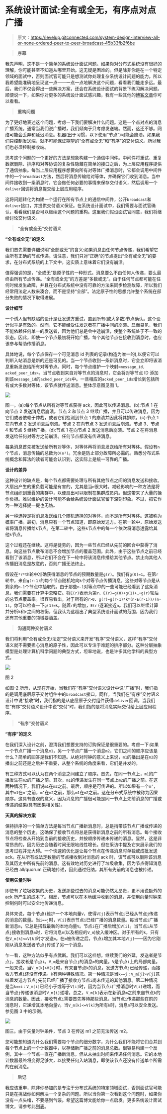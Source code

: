 # 系统设计面试:全有或全无，有序点对点广播

> 原文：<https://levelup.gitconnected.com/system-design-interview-all-or-none-ordered-peer-to-peer-broadcast-45b33fb2f6be>

> **序幕**

我先声明，这不是一个简单的系统设计面试问题。如果你对分布式系统没有很好的理解，你可能甚至不知道从哪里开始。这无疑是困难的。但是除非你是在一个特定领域的面试中，否则面试官可能只是想测试你处理复杂系统设计问题的能力。所以我希望能准确地呈现这一点——一点一点地解决这个问题，看看我们能走多远。最后，我们不仅会得出一些解决方案，还会在系统设计面试的背景下练习解决问题。顺便说一下，如果你对更多的系统设计面试感兴趣，我有一些其他的[博客文章](https://github.com/eileen-code4fun/SystemDesignInterviews)你可以看看。

> **重构问题**

为了更好地表述这个问题，考虑一下我们要解决什么问题。这是一个点对点的消息广播系统。通常当我们说广播时，我们倾向于只考虑发送端。然而，这还不够。网络可能会丢弃和延迟消息。机器(出于习惯，以下使用“节点”)可能会崩溃。如果我们只控制发送端，就不可能保证期望的“全有或全无”和“有序”的交付语义。所以我们也必须控制接收端。

思考这个问题的一个更好的方法是想象构建一个通信中间件。中间件将重试、重复数据删除、排序和对等协调的复杂性隐藏在简单的接口之后，为上层应用程序提供了通信抽象。每当上层应用程序想要向所有对等体广播消息时，它都会调用中间件中的一个`broadcast`方法，然后将消息传输给对等体，并确保它们收到消息。当中间件接收到一条消息时，它会做任何必要的事情来保存交付语义，然后调用一个`deliver`回调将消息提交给上层应用程序。

这将问题转化为构建一个运行在所有节点上的通信中间件，公开`broadcast`和`deliver`接口，并提供交付语义保证。在系统设计面试中，我们需要与面试官确认，看看我们是否可以继续这个问题的重构。这里我们假设面试官同意，我们将继续讨论交付语义。

> **“全有或全无”交付语义**

**“全有或全无”的定义**

我们首先需要详细说明“全部或无”的含义:如果消息由任何节点传递，我们希望它由所有正确的节点传递。请注意，我们只对“正确”的节点提出“全有或全无”的要求，在分布式系统的上下文中，这实质上意味着它们没有崩溃。

值得强调的是，“全或无”是原子性的一种形式。消息要么不由任何人传递，要么最终由所有节点传递。“全有或全无”的方差是“多数或无”。由于任何节点都可能在任何时候发生故障，并且在分布式系统中没有可靠的方法来同步检测故障，所以我们经常用法定人数来凑合，而不是坚持“全部”。法定原子性的思想允许整个系统在部分失败的情况下取得进展。

**设计细节**

一个诱人但有缺陷的设计是让发送方重试，直到所有(或大多数)节点确认。这个设计似乎是有效的。然而，它不能经受住发送者在广播中间的崩溃。显而易见，我们不能依赖任何单一的发送者，因为他们总是会中途崩溃，使整个系统处于不一致的状态。因此，即使一个节点最初将开始广播，每个其他节点在接收到消息时，也应该参与帮助传播消息。

具体地说，每个节点保存一个可见消息 id 列表的记录(构造为唯一的),以便它可以判断入站消息是新的还是可见的。当一个节点收到一条新消息时，它会立即将该消息重新发送给所有对等节点。同时，每个节点维护一个映射`<message_id, acked_peer_ids>`。当节点收到来自对等节点的消息时，它会将对等节点 ID 添加到该`message_id`的`acked_peer_ids`中。一旦相应的`acked_peer_ids`增长到包括所有或大多数对等体，该节点就传送消息。整体示意图见图 1。

![](img/b92aa6488dfdce2dc36b3e8efaa868a7.png)

图一。(a):每个节点从所有对等节点获得 ack，因此可以传递消息。(b):节点 1 在向节点 2 发送消息后崩溃。节点 2 和节点 3 继续广播，并且可以传递消息，因为它们或者依赖于仲裁，或者它们检测到节点 1 的崩溃并因此将其排除。(c):节点 1 在向节点 2 发送消息后崩溃。节点 2 在向节点 3 发送消息后崩溃。节点 3、节点 4 和节点 5 继续广播。(d):节点 1 在向节点 2 发送消息后崩溃。节点 2 在将消息发送给任何对等方之前崩溃。任何节点都没有传递消息。

每条消息首先被发送给所有对等体，对等体再将消息发送给所有对等体。假设有`n`个节点，消息传输的总数为`O(n²)`。冗余是防止部分故障所必需的。熟悉分布式系统概念和算法的读者可能会认识到，这实际上是统一可靠的广播。

**设计的差异**

这种设计的缺点是，每个节点都需要处理与所有其他节点之间的消息发送和接收。大扇出产生的重负载可能是有害的，尤其是当`n`很大时。减轻影响的一种方法是将节点组织到重叠的集群中，以便扇出可以限制在集群成员内。但这带来了大量的操作负担。难以维护的设计可能不会给系统设计面试官留下深刻印象。不过，把它作为一种选择提一提也无妨。

另一种选择是将消息发送给几个随机选择的对等体，而不是所有对等体。这被称为概率广播。最初，消息只有一个节点知道，即原始发送方。在第一轮中，原始发送者将消息传播给`k`节点。在第二轮中，这些`k`节点中的每一个依次将消息透露给其他`k`节点。

这个过程还在继续。这将是徒劳的，因为一些节点已经从先前的回合中获得了消息。向这些节点散布消息不会增加节点的覆盖范围。此外，由于这些节点之前已经看到了该消息，所以它们不会在下一轮中将该消息传播给其他节点。禁止向其他人传播旧消息是故意的，否则广播无法终止。

假设在`*r*th`轮中准确获得消息的节点的预期数量是`g(r)`。我们有`g(0)=1`。在第`r`轮中，来自`g(r-1)`的每个节点随机地向`k`个对等节点传播消息，这些对等节点是从剩余的`n-1`个节点中抽取的。由于那些`n-1`对等点中的一些可能已经看到了这条消息，我们需要在计算中忽略它。将`E(r)`表示为第`r`、`E(r)=g(0)+g(1)+…+g(r)`轮后的总节点覆盖率。很容易看出，对于所有的`r>0`、`g(r)=g(r-1)*k*(n-E(r-1))/(n-1)`。你可以检查一下`g(1)=k`。随着`r`的增加，`E(r)`逐渐接近`n`。我们可以继续计算并分析`k`和`r`之间的权衡，但我认为这超出了典型系统设计面试的范围，因为我们还有其他重要的领域要涵盖。

> **沟通两种交付语义**

我们将利用“全有或全无/法定”交付语义来开发“有序”交付语义，这样“有序”交付语义就不需要担心消息的原子性，因此可以专注于难题的排序部分。这种分层抽象模型是处理计算机科学问题的典型方式，坦率地说，也是许多其他学科的典型方式。

![](img/e5e33cd3a0a2b6621ec4b78130ae65a0.png)

图 2

如图-2 所示，从现在开始，当我们在“有序”交付语义设计中说“广播”时，我们指的是调用底层原子交付组件中的`broadcast`接口。同样，当我们在“有序”交付语义设计中说“接收”时，我们指的是从底层原子交付组件获得`deliver`回调。当我们在“有序”交付语义设计中说“交付”时，我们指的是将消息实际交付给上层应用程序。

> **“有序”交付语义**

**“有序”的定义**

在我们深入设计之前，澄清我们想要支持的订购保证是很重要的。考虑一下:如果一个节点广播一个消息`m1`，另一个节点广播一个消息`m2`，它们之间的顺序应该是什么？简单的回答是我们不知道。从绝对时钟的意义上来说，`m1`的播出是在`m2`的播出之前还是之后并不重要，从整个系统的角度来看，它们是并发的。

有三种方式可以认为在两个消息之间建立了顺序。首先，在同一节点上，`m1`的广播发生在`m2`的广播之前。其次，`m1`的传递发生在同一节点上`m2`的广播之前。在这两种情况下，我们说`m1`在`m2`之前。最后，顺序是可传递的。所以如果有一个`m’`，其中`m1`在`m’`之前，`m’`在`m2`之前，那么`m1`在`m2`之前。这在分布式系统中被称为因果顺序。这具有直观的意义，因为消息的广播很可能是同一节点上先前消息的广播或传递的结果(具有因果相关性)。

**天真的解决方案**

保持排序的一个简单方法是每当节点广播新消息时，总是捎带该节点广播或传递的消息的整个历史。这确保了接收节点将总是获得新消息之前的所有消息。每个接收节点将检查从开始到当前的接收历史，并按顺序传递未传递的消息。显然，这是非常昂贵的，因为历史会随着时间无限地线性增长。但在采访中提及它来展示我们的思考过程并无大碍。一个快速的优化是让每个节点在传递消息时单独或成批发送 ack。在从所有或法定数量的节点接收到对消息的 ack 时，该节点可以删除该消息及其历史中所有先前的消息。这有效地对历史进行了垃圾收集，因为节点得知消息已经由 all/quorum 正确地传递，因此通过归纳，其所有先前的消息也被传递。

**使用矢量时钟**

即使有了垃圾收集的历史，发送那些过去的消息可能仍然太昂贵，更不用说额外的 ack 所产生的成本了。相反，节点可以在本地缓冲收到的消息，并使用向量时钟来控制何时可以安全地传递消息。

具体来说，每个节点`i`维护一个本地向量`V`，使得`V[j]`表示节点`i`已经从节点`j`传递的消息的数量。当`i==j`时，`V[i]`表示节点`i`已经广播的消息数量。每当节点`i`广播新消息`m`，它总是搭载最新的本地向量`V`。节点`i`在广播后增加`V[i]`。当节点`i`从节点`j`接收到消息`m`时，它将消息`m`(以及相应的`V_m`)放入缓冲区。对于所有的`k`，只有在`V_m[k]<=V[k]`时才发送`m`。在`m`被传递之后，节点`i`增加其本地`V[j]`——因为它刚刚从消息发送者节点`j`传递了另一个消息。

乍一看，这种方法似乎有点武断。我们可以这样想。继续我们的外延，发送者是节点`j`，接收者是节点`i`。`V_m`是来自节点`j`的消息`m`的向量。`V`是节点`i`上的局部向量。一般来说，当`V_m[k]>V[k]`时，有来自节点`k`的消息，发送方节点`j`已经传递，而接收方节点`i`还没有传递。`k`有两种特殊情况。第一种情况是当`k==j` : `V_m[j]>V[j]`意味着发送方节点`j`先前已经广播了接收方节点`i`尚未传送的其他消息。第二种情况是当`k==i` : `V_m[i]`已经小于或等于`V[i]`时，因为当节点`i`广播消息时`V[i]`递增，而当节点`j`传递该消息时`V_m[i]`递增。总之，`V_m[k]`表示在新消息`m`之前来自节点`k`的消息的数量。因此，接收节点`i`需要首先等待那些消息。当节点`i`传递那些在前的消息时，它递增其本地向量`V`。当`V_m[k]<=V[k]`为所有`k`时，消息`m`可以安全发送。参见图 3 中的示例。

![](img/dc2fd4efadf2a72c134a36304b535645.png)

图三。由于矢量时钟条件，节点 3 在传送 m1 之前无法传送 m2。

您可能想知道为什么我们需要每个节点的细分数字，为什么我们不能将它们合并到每个节点上的一个计数器中，以存储新广播之前的消息总数。很容易构建一个反例，其中一个节点一直在广播新消息，但从未抽出时间来传递任何消息。它的本地计数器最终将变得足够大，以接受任何入站消息，即使该节点还没有传送单个所需的在前消息。

> **后记**

我应该重申，除非你参加的是专注于分布式系统的特定领域面试，否则面试官可能只是在挑战你如何解决一个复杂的问题。所以当你第一次看到这个问题时，如果你没有一点头绪，不要感到气馁。希望这篇博文能给你一点启发。更多系统设计面试博文，请参考此[列表](https://github.com/eileen-code4fun/SystemDesignInterviews)。